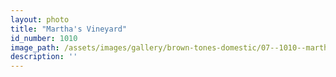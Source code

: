 ```yaml
---
layout: photo
title: "Martha's Vineyard"
id_number: 1010
image_path: /assets/images/gallery/brown-tones-domestic/07--1010--marthas-vineyard.jpg
description: ''
---
```

